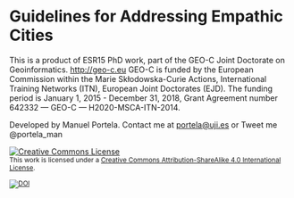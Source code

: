 # Guidelines for Addressing Empathic Cities

This is a product of ESR15 PhD work, part of the GEO-C Joint Doctorate on Geoinformatics. http://geo-c.eu 
GEO-C is funded by the European Commission within the Marie Skłodowska-Curie Actions, International Training Networks (ITN), European Joint Doctorates (EJD). The funding period is January 1, 2015 - December 31, 2018, Grant Agreement number 642332 — GEO-C — H2020-MSCA-ITN-2014.

Developed by Manuel Portela. Contact me at portela@uji.es or Tweet me @portela_man

<a rel="license" href="http://creativecommons.org/licenses/by-sa/4.0/"><img alt="Creative Commons License" style="border-width:0" src="https://i.creativecommons.org/l/by-sa/4.0/80x15.png" /></a><br /><small>This work is licensed under a <a rel="license" href="http://creativecommons.org/licenses/by-sa/4.0/">Creative Commons Attribution-ShareAlike 4.0 International License</a></smal>.

[![DOI](https://zenodo.org/badge/105352989.svg)](https://zenodo.org/badge/latestdoi/105352989)
